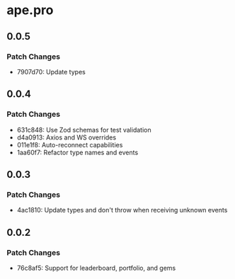 # ape.pro

## 0.0.5

### Patch Changes

- 7907d70: Update types

## 0.0.4

### Patch Changes

- 631c848: Use Zod schemas for test validation
- d4a0913: Axios and WS overrides
- 011e1f8: Auto-reconnect capabilities
- 1aa60f7: Refactor type names and events

## 0.0.3

### Patch Changes

- 4ac1810: Update types and don't throw when receiving unknown events

## 0.0.2

### Patch Changes

- 76c8af5: Support for leaderboard, portfolio, and gems
